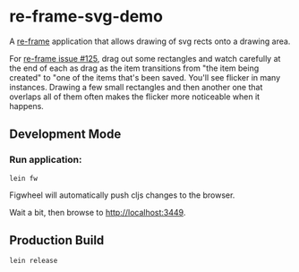 # re-frame-svg-demo

A [re-frame](https://github.com/Day8/re-frame) application that allows
drawing of svg rects onto a drawing area.

For [re-frame issue \#125](https://github.com/Day8/re-frame/issues/125), drag out some
rectangles and watch carefully at the end of each as drag as the item
transitions from "the item being created" to "one of the items that's
been saved. You'll see flicker in many instances. Drawing a few small
rectangles and then another one that overlaps all of them often makes
the flicker more noticeable when it happens.

## Development Mode

### Run application:

```
lein fw
```

Figwheel will automatically push cljs changes to the browser.

Wait a bit, then browse to [http://localhost:3449](http://localhost:3449).

## Production Build

```
lein release
```

